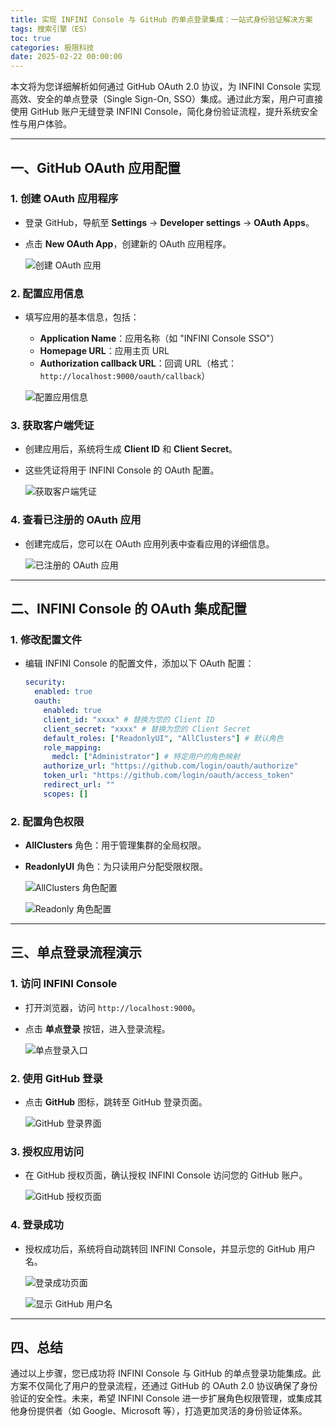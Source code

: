 ```yaml
---
title: 实现 INFINI Console 与 GitHub 的单点登录集成：一站式身份验证解决方案
tags: 搜索引擎（ES）
toc: true
categories: 极限科技
date: 2025-02-22 00:00:00
---
```


本文将为您详细解析如何通过 GitHub OAuth 2.0 协议，为 INFINI Console 实现高效、安全的单点登录（Single Sign-On, SSO）集成。通过此方案，用户可直接使用 GitHub 账户无缝登录 INFINI Console，简化身份验证流程，提升系统安全性与用户体验。

---

## 一、GitHub OAuth 应用配置

### 1. 创建 OAuth 应用程序

- 登录 GitHub，导航至 **Settings** -> **Developer settings** -> **OAuth Apps**。
- 点击 **New OAuth App**，创建新的 OAuth 应用程序。

  ![创建 OAuth 应用](https://i-blog.csdnimg.cn/img_convert/2b55471e441f7be84a64b56aaf5eefca.png)
  <!-- more -->

### 2. 配置应用信息

- 填写应用的基本信息，包括：

  - **Application Name**：应用名称（如 "INFINI Console SSO"）
  - **Homepage URL**：应用主页 URL
  - **Authorization callback URL**：回调 URL（格式：`http://localhost:9000/oauth/callback`）

  ![配置应用信息](https://i-blog.csdnimg.cn/img_convert/09c482af58f80c6fbed95c365f5e69e7.png)

### 3. 获取客户端凭证

- 创建应用后，系统将生成 **Client ID** 和 **Client Secret**。
- 这些凭证将用于 INFINI Console 的 OAuth 配置。

  ![获取客户端凭证](https://i-blog.csdnimg.cn/img_convert/c74e049c38f998c1965513938b859656.png)

### 4. 查看已注册的 OAuth 应用

- 创建完成后，您可以在 OAuth 应用列表中查看应用的详细信息。

  ![已注册的 OAuth 应用](https://i-blog.csdnimg.cn/img_convert/c5b366939ab25fd22bfc2a7db66465eb.png)

---

## 二、INFINI Console 的 OAuth 集成配置

### 1. 修改配置文件

- 编辑 INFINI Console 的配置文件，添加以下 OAuth 配置：

  ```yaml
  security:
    enabled: true
    oauth:
      enabled: true
      client_id: "xxxx" # 替换为您的 Client ID
      client_secret: "xxxx" # 替换为您的 Client Secret
      default_roles: ["ReadonlyUI", "AllClusters"] # 默认角色
      role_mapping:
        medcl: ["Administrator"] # 特定用户的角色映射
      authorize_url: "https://github.com/login/oauth/authorize"
      token_url: "https://github.com/login/oauth/access_token"
      redirect_url: ""
      scopes: []
  ```

### 2. 配置角色权限

- **AllClusters** 角色：用于管理集群的全局权限。
- **ReadonlyUI** 角色：为只读用户分配受限权限。

  ![AllClusters 角色配置](https://i-blog.csdnimg.cn/img_convert/a66c8d089d3a123ee52f564187b18238.png)

  ![Readonly 角色配置](https://i-blog.csdnimg.cn/img_convert/22c5cbaad09ce16755d22c219a3f2418.png)

---

## 三、单点登录流程演示

### 1. 访问 INFINI Console

- 打开浏览器，访问 `http://localhost:9000`。
- 点击 **单点登录** 按钮，进入登录流程。

  ![单点登录入口](https://i-blog.csdnimg.cn/img_convert/dad06ed04e30d2a4fb0f13d09cc3e81d.png)

### 2. 使用 GitHub 登录

- 点击 **GitHub** 图标，跳转至 GitHub 登录页面。

  ![GitHub 登录界面](https://i-blog.csdnimg.cn/img_convert/b64cc1db411aaeb31502511873cb3322.png)

### 3. 授权应用访问

- 在 GitHub 授权页面，确认授权 INFINI Console 访问您的 GitHub 账户。

  ![GitHub 授权页面](https://i-blog.csdnimg.cn/img_convert/1ef73d2f3eac4e88369b76346e51cfe9.png)

### 4. 登录成功

- 授权成功后，系统将自动跳转回 INFINI Console，并显示您的 GitHub 用户名。

  ![登录成功页面](https://i-blog.csdnimg.cn/img_convert/d6c6bdf6c8899e1c5de5f6b80ac1d0d9.png)

  ![显示 GitHub 用户名](https://i-blog.csdnimg.cn/img_convert/e905f2a3f0bec0fa02473ddc413f0d0d.png)

---

## 四、总结

通过以上步骤，您已成功将 INFINI Console 与 GitHub 的单点登录功能集成。此方案不仅简化了用户的登录流程，还通过 GitHub 的 OAuth 2.0 协议确保了身份验证的安全性。未来，希望 INFINI Console 进一步扩展角色权限管理，或集成其他身份提供者（如 Google、Microsoft 等），打造更加灵活的身份验证体系。
